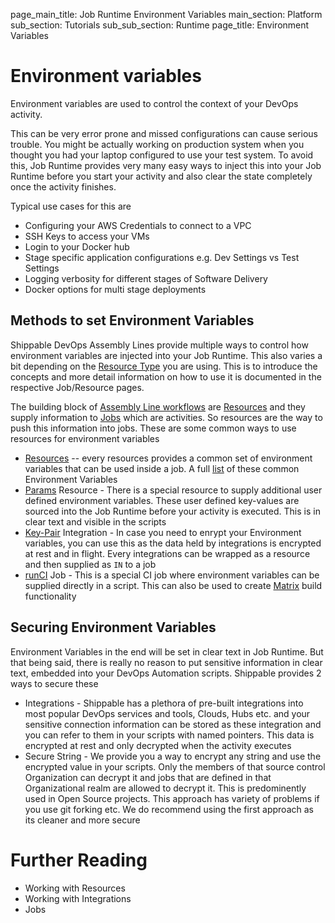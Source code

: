 page_main_title: Job Runtime Environment Variables
main_section: Platform
sub_section: Tutorials
sub_sub_section: Runtime
page_title: Environment Variables

# Environment variables
Environment variables are used to control the context of your DevOps activity.

This can be very error prone and missed configurations can cause serious trouble. You might be actually working on production system when you thought you had your laptop configured to use your test system. To avoid this, Job Runtime provides very many easy ways to inject this into your Job Runtime before you start your activity and also clear the state completely once the activity finishes.

Typical use cases for this are

* Configuring your AWS Credentials to connect to a VPC
* SSH Keys to access your VMs
* Login to your Docker hub
* Stage specific application configurations e.g. Dev Settings vs Test Settings
* Logging verbosity for different stages of Software Delivery
* Docker options for multi stage deployments

## Methods to set Environment Variables
Shippable DevOps Assembly Lines provide multiple ways to control how environment variables are injected into your Job Runtime. This also varies a bit depending on the [Resource Type]() you are using. This is to introduce the concepts and more detail information on how to use it is documented in the respective Job/Resource pages.

The building block of [Assembly Line workflows]() are [Resources]() and they supply information to [Jobs]() which are activities. So resources are the way to push this information into jobs. These are some common ways to use resources for environment variables

* [Resources]() -- every resources provides a common set of environment variables that can be used inside a job. A full [list]() of these common Environment Variables
* [Params]() Resource - There is a special resource to supply additional user defined environment variables. These user defined key-values are sourced into the Job Runtime before your activity is executed. This is in clear text and visible in the scripts
* [Key-Pair]() Integration - In case you need to enrypt your Environment variables, you can use this as the data held by integrations is encrypted at rest and in flight. Every integrations can be wrapped as a resource and then supplied as `IN` to a job
* [runCI]() Job - This is a special CI job where environment variables can be supplied directly in a script. This can also be used to create [Matrix]() build functionality

## Securing Environment Variables
Environment Variables in the end will be set in clear text in Job Runtime. But that being said, there is really no reason to put sensitive information in clear text, embedded into your DevOps Automation scripts. Shippable provides 2 ways to secure these

* Integrations - Shippable has a plethora of pre-built integrations into most popular DevOps services and tools, Clouds, Hubs etc. and your sensitive connection information can be stored as these integration and you can refer to them in your scripts with named pointers. This data is encrypted at rest and only decrypted when the activity executes
* Secure String - We provide you a way to encrypt any string and use the encrypted value in your scripts. Only the members of that source control Organization can decrypt it and jobs that are defined in that Organizational realm are allowed to decrypt it. This is predominently used in Open Source projects. This approach has variety of problems if you use git forking etc. We do recommend using the first approach as its cleaner and more secure

# Further Reading
* Working with Resources
* Working with Integrations
* Jobs
